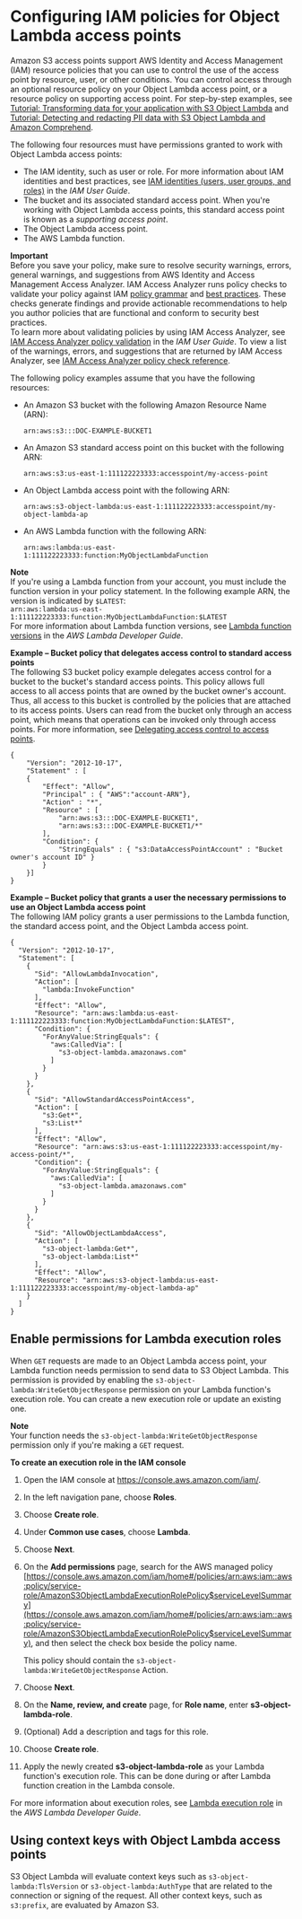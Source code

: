 # Configuring IAM policies for Object Lambda access points<a name="olap-policies"></a>

Amazon S3 access points support AWS Identity and Access Management \(IAM\) resource policies that you can use to control the use of the access point by resource, user, or other conditions\. You can control access through an optional resource policy on your Object Lambda access point, or a resource policy on supporting access point\. For step\-by\-step examples, see [Tutorial: Transforming data for your application with S3 Object Lambda](tutorial-s3-object-lambda-uppercase.md) and [Tutorial: Detecting and redacting PII data with S3 Object Lambda and Amazon Comprehend](tutorial-s3-object-lambda-redact-pii.md)\. 

The following four resources must have permissions granted to work with Object Lambda access points:
+ The IAM identity, such as user or role\. For more information about IAM identities and best practices, see [IAM identities \(users, user groups, and roles\)](https://docs.aws.amazon.com/IAM/latest/UserGuide/id.html) in the *IAM User Guide*\.
+ The bucket and its associated standard access point\. When you're working with Object Lambda access points, this standard access point is known as a *supporting access point*\.
+ The Object Lambda access point\.
+ The AWS Lambda function\.

**Important**  
Before you save your policy, make sure to resolve security warnings, errors, general warnings, and suggestions from AWS Identity and Access Management Access Analyzer\. IAM Access Analyzer runs policy checks to validate your policy against IAM [policy grammar](https://docs.aws.amazon.com/IAM/latest/UserGuide/reference_policies_grammar.html) and [best practices](https://docs.aws.amazon.com/IAM/latest/UserGuide/best-practices.html)\. These checks generate findings and provide actionable recommendations to help you author policies that are functional and conform to security best practices\.   
To learn more about validating policies by using IAM Access Analyzer, see [IAM Access Analyzer policy validation](https://docs.aws.amazon.com/IAM/latest/UserGuide/access-analyzer-policy-validation.html) in the *IAM User Guide*\. To view a list of the warnings, errors, and suggestions that are returned by IAM Access Analyzer, see [IAM Access Analyzer policy check reference](https://docs.aws.amazon.com/IAM/latest/UserGuide/access-analyzer-reference-policy-checks.html)\.

The following policy examples assume that you have the following resources:
+ An Amazon S3 bucket with the following Amazon Resource Name \(ARN\): 

  `arn:aws:s3:::DOC-EXAMPLE-BUCKET1`
+ An Amazon S3 standard access point on this bucket with the following ARN: 

  `arn:aws:s3:us-east-1:111122223333:accesspoint/my-access-point`
+ An Object Lambda access point with the following ARN: 

  `arn:aws:s3-object-lambda:us-east-1:111122223333:accesspoint/my-object-lambda-ap`
+ An AWS Lambda function with the following ARN: 

  `arn:aws:lambda:us-east-1:111122223333:function:MyObjectLambdaFunction`

**Note**  
If you're using a Lambda function from your account, you must include the function version in your policy statement\. In the following example ARN, the version is indicated by `$LATEST`:   
`arn:aws:lambda:us-east-1:111122223333:function:MyObjectLambdaFunction:$LATEST`  
For more information about Lambda function versions, see [Lambda function versions](https://docs.aws.amazon.com/lambda/latest/dg/configuration-versions.html) in the *AWS Lambda Developer Guide*\.

**Example – Bucket policy that delegates access control to standard access points**  
The following S3 bucket policy example delegates access control for a bucket to the bucket's standard access points\. This policy allows full access to all access points that are owned by the bucket owner's account\. Thus, all access to this bucket is controlled by the policies that are attached to its access points\. Users can read from the bucket only through an access point, which means that operations can be invoked only through access points\. For more information, see [Delegating access control to access points](access-points-policies.md#access-points-delegating-control)\.   

```
{
    "Version": "2012-10-17",
    "Statement" : [
    {
        "Effect": "Allow",
        "Principal" : { "AWS":"account-ARN"},
        "Action" : "*",
        "Resource" : [
            "arn:aws:s3:::DOC-EXAMPLE-BUCKET1", 
            "arn:aws:s3:::DOC-EXAMPLE-BUCKET1/*"
        ],
        "Condition": {
            "StringEquals" : { "s3:DataAccessPointAccount" : "Bucket owner's account ID" }
        }
    }]
}
```

**Example – Bucket policy that grants a user the necessary permissions to use an Object Lambda access point**  
The following IAM policy grants a user permissions to the Lambda function, the standard access point, and the Object Lambda access point\.  

```
{
  "Version": "2012-10-17",
  "Statement": [
    {
      "Sid": "AllowLambdaInvocation",
      "Action": [
        "lambda:InvokeFunction"
      ],
      "Effect": "Allow",
      "Resource": "arn:aws:lambda:us-east-1:111122223333:function:MyObjectLambdaFunction:$LATEST",
      "Condition": {
        "ForAnyValue:StringEquals": {
          "aws:CalledVia": [
            "s3-object-lambda.amazonaws.com"
          ]
        }
      }
    },
    {
      "Sid": "AllowStandardAccessPointAccess",
      "Action": [
        "s3:Get*",
        "s3:List*"
      ],
      "Effect": "Allow",
      "Resource": "arn:aws:s3:us-east-1:111122223333:accesspoint/my-access-point/*",
      "Condition": {
        "ForAnyValue:StringEquals": {
          "aws:CalledVia": [
            "s3-object-lambda.amazonaws.com"
          ]
        }
      }
    },
    {
      "Sid": "AllowObjectLambdaAccess",
      "Action": [
        "s3-object-lambda:Get*",
        "s3-object-lambda:List*"
      ],
      "Effect": "Allow",
      "Resource": "arn:aws:s3-object-lambda:us-east-1:111122223333:accesspoint/my-object-lambda-ap"
    }
  ]
}
```

## Enable permissions for Lambda execution roles<a name="olap-execution-role"></a>

When `GET` requests are made to an Object Lambda access point, your Lambda function needs permission to send data to S3 Object Lambda\. This permission is provided by enabling the `s3-object-lambda:WriteGetObjectResponse` permission on your Lambda function's execution role\. You can create a new execution role or update an existing one\.

**Note**  
Your function needs the `s3-object-lambda:WriteGetObjectResponse` permission only if you're making a `GET` request\.

**To create an execution role in the IAM console**

1. Open the IAM console at [https://console\.aws\.amazon\.com/iam/](https://console.aws.amazon.com/iam/)\.

1. In the left navigation pane, choose **Roles**\. 

1. Choose **Create role**\.

1. Under **Common use cases**, choose **Lambda**\.

1. Choose **Next**\.

1. On the **Add permissions** page, search for the AWS managed policy [https://console.aws.amazon.com/iam/home#/policies/arn:aws:iam::aws:policy/service-role/AmazonS3ObjectLambdaExecutionRolePolicy$serviceLevelSummary](https://console.aws.amazon.com/iam/home#/policies/arn:aws:iam::aws:policy/service-role/AmazonS3ObjectLambdaExecutionRolePolicy$serviceLevelSummary), and then select the check box beside the policy name\. 

   This policy should contain the `s3-object-lambda:WriteGetObjectResponse` Action\.

1. Choose **Next**\.

1. On the **Name, review, and create** page, for **Role name**, enter **s3\-object\-lambda\-role**\.

1. \(Optional\) Add a description and tags for this role\. 

1. Choose **Create role**\.

1. Apply the newly created **s3\-object\-lambda\-role** as your Lambda function's execution role\. This can be done during or after Lambda function creation in the Lambda console\.

For more information about execution roles, see [Lambda execution role](https://docs.aws.amazon.com/lambda/latest/dg/lambda-intro-execution-role.html) in the *AWS Lambda Developer Guide*\.

## Using context keys with Object Lambda access points<a name="olap-keys"></a>

S3 Object Lambda will evaluate context keys such as `s3-object-lambda:TlsVersion` or `s3-object-lambda:AuthType` that are related to the connection or signing of the request\. All other context keys, such as `s3:prefix`, are evaluated by Amazon S3\. 